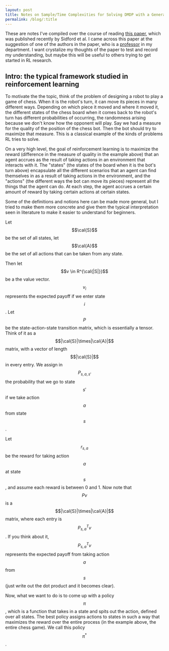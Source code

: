 ```yaml
---
layout: post
title: Notes on Sample/Time Complexities for Solving DMDP with a Generative Model
permalink: /blog/:title
---
```


These are notes I've compiled over the course of reading [this paper](https://arxiv.org/pdf/1806.01492.pdf), which was published recently by Sidford et al.  I came across this paper at the suggestion of one of the authors in the paper, who is a [professor](http://www.princeton.edu/~mengdiw/) in my department.  I want crystalize my thoughts of the paper to test and record my understanding, but maybe this will be useful to others trying to get started in RL research.

## Intro: the typical framework studied in reinforcement learning
To motivate the the topic, think of the problem of designing a robot to play a game of chess.  When it is the robot's turn, it can move its pieces in many different ways.  Depending on which piece it moved and where it moved it, the different states of the chess board when it comes back to the robot's turn has different probabilities of occurring, the randomness arising because we don't know how the opponent will play.  Say we had a measure for the quality of the position of the chess bot.  Then the bot should try to maximize that measure.  This is a classical example of the kinds of problems RL tries to solve.  

On a very high level, the goal of reinforcement learning is to maximize the reward (difference in the measure of quality in the example above) that an agent accrues as the result of taking actions in an environment that interacts with it.  The "states" (the states of the board when it is the bot's turn above) encapsulate all the different scenarios that an agent can find themselves in as a result of taking actions in the environment, and the "actions" (the different ways the bot can move its pieces) represent all the things that the agent can do.  At each step, the agent accrues a certain amount of reward by taking certain actions at certain states.  

Some of the definitions and notions here can be made more general, but I tried to make them more concrete and give them the typical interpretation seen in literature to make it easier to understand for beginners.

Let $$\cal{S}$$ be the set of all states, let $$\cal{A}$$ be the set of all actions that can be taken from any state.  

Then let $$v \in R^{\cal{|S|}}$$ be a the value vector.  $$v_{i}$$ represents the expected payoff if we enter state $$i$$.  Let $$P$$ be the state-action-state transition matrix, which is essentially a tensor.  Think of it as a $$|\cal{S}|\times|\cal{A}|$$ matrix, with a vector of length $$|\cal{S}|$$ in every entry. We assign in $$P_{s,a,s'}$$ the probability that we go to state $$s'$$ if we take action $$a$$ from state $$s$$.

Let $$r_{s,a}$$ be the reward for taking action $$a$$ at state $$s$$, and assume each reward is between 0 and 1.  Now note that $$Pv$$ is a $$|\cal{S}|\times|\cal{A}|$$ matrix, where each entry is $$P_{s,a}^{T}v$$.  If you think about it, $$P_{s,a}^{T}v$$ represents the expected payoff from taking action $$a$$ from $$s$$ (just write out the dot product and it becomes clear).

Now, what we want to do is to come up with a policy $$\pi$$, which is a function that takes in a state and spits out the action, defined over all states.  The best policy assigns actions to states in such a way that maximizes the reward over the entire process (in the example above, the entire chess game).  We call this policy $$\pi^{*}$$.  


